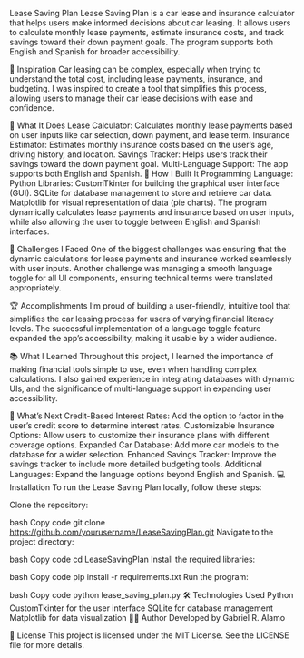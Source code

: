Lease Saving Plan
Lease Saving Plan is a car lease and insurance calculator that helps users make informed decisions about car leasing. It allows users to calculate monthly lease payments, estimate insurance costs, and track savings toward their down payment goals. The program supports both English and Spanish for broader accessibility.

📝 Inspiration
Car leasing can be complex, especially when trying to understand the total cost, including lease payments, insurance, and budgeting. I was inspired to create a tool that simplifies this process, allowing users to manage their car lease decisions with ease and confidence.

🚗 What It Does
Lease Calculator: Calculates monthly lease payments based on user inputs like car selection, down payment, and lease term.
Insurance Estimator: Estimates monthly insurance costs based on the user’s age, driving history, and location.
Savings Tracker: Helps users track their savings toward the down payment goal.
Multi-Language Support: The app supports both English and Spanish.
🔧 How I Built It
Programming Language: Python
Libraries:
CustomTkinter for building the graphical user interface (GUI).
SQLite for database management to store and retrieve car data.
Matplotlib for visual representation of data (pie charts).
The program dynamically calculates lease payments and insurance based on user inputs, while also allowing the user to toggle between English and Spanish interfaces.

🚧 Challenges I Faced
One of the biggest challenges was ensuring that the dynamic calculations for lease payments and insurance worked seamlessly with user inputs. Another challenge was managing a smooth language toggle for all UI components, ensuring technical terms were translated appropriately.

🏆 Accomplishments
I’m proud of building a user-friendly, intuitive tool that simplifies the car leasing process for users of varying financial literacy levels. The successful implementation of a language toggle feature expanded the app’s accessibility, making it usable by a wider audience.

📚 What I Learned
Throughout this project, I learned the importance of making financial tools simple to use, even when handling complex calculations. I also gained experience in integrating databases with dynamic UIs, and the significance of multi-language support in expanding user accessibility.

🔮 What’s Next
Credit-Based Interest Rates: Add the option to factor in the user’s credit score to determine interest rates.
Customizable Insurance Options: Allow users to customize their insurance plans with different coverage options.
Expanded Car Database: Add more car models to the database for a wider selection.
Enhanced Savings Tracker: Improve the savings tracker to include more detailed budgeting tools.
Additional Languages: Expand the language options beyond English and Spanish.
💻 Installation
To run the Lease Saving Plan locally, follow these steps:

Clone the repository:

bash
Copy code
git clone https://github.com/yourusername/LeaseSavingPlan.git
Navigate to the project directory:

bash
Copy code
cd LeaseSavingPlan
Install the required libraries:

bash
Copy code
pip install -r requirements.txt
Run the program:

bash
Copy code
python lease_saving_plan.py
🛠 Technologies Used
Python
CustomTkinter for the user interface
SQLite for database management
Matplotlib for data visualization
🧑‍💻 Author
Developed by Gabriel R. Alamo

📄 License
This project is licensed under the MIT License. See the LICENSE file for more details.
